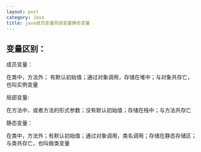 ```yaml
---
layout: post
category: Java
title: java成员变量局部变量静态变量
---
```


## 变量区别：
成员变量：

在类中，方法外； 有默认初始值；通过对象调用，存储在堆中；与对象共存亡，也叫实例变量

局部变量:

在方法中，或者方法的形式参数；没有默认初始值；存储在栈中；与方法共存亡

静态变量：

在类中，方法外；有默认初始值；通过对象调用，类名调用；存储在静态存储区；与类共存亡，也叫做类变量